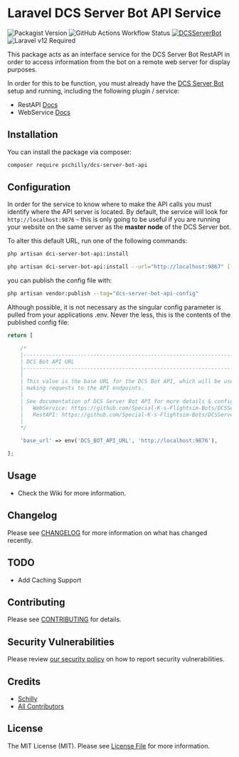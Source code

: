 # Laravel DCS Server Bot API Service

![Packagist Version](https://img.shields.io/packagist/v/pschilly/dcs-server-bot-api?style=for-the-badge)
![GitHub Actions Workflow Status](https://img.shields.io/github/actions/workflow/status/pschilly/dcs-server-bot-api/fix-php-code-style-issues.yml?branch=main&style=for-the-badge)
[![DCSServerBot](https://img.shields.io/badge/🤖_Requires-DCS_Server_Bot-green?style=for-the-badge)](https://github.com/Special-K-s-Flightsim-Bots/DCSServerBot)
![Laravel v12 Required](https://img.shields.io/badge/Laravel-v12-FF2D20?style=for-the-badge&logo=laravel&logoColor=white)

This package acts as an interface service for the DCS Server Bot RestAPI in order to access information from the bot on a remote web server for display purposes.

In order for this to be function, you must already have the [DCS Server Bot](https://github.com/Special-K-s-Flightsim-Bots/DCSServerBot) setup and running, including the following plugin / service:

-   RestAPI [Docs](https://github.com/Special-K-s-Flightsim-Bots/DCSServerBot/blob/master/plugins/restapi/README.md)
-   WebService [Docs](https://github.com/Special-K-s-Flightsim-Bots/DCSServerBot/blob/master/services/webservice/README.md)

## Installation

You can install the package via composer:

```bash
composer require pschilly/dcs-server-bot-api
```

## Configuration

In order for the service to know where to make the API calls you must identify where the API server is located. By default, the service will look for `http://localhost:9876` - this is only going to be useful if you are running your website on the same server as the **master node** of the DCS Server bot.

To alter this default URL, run one of the following commands:

```bash
php artisan dci-server-bot-api:install
```

```bash
php artisan dci-server-bot-api:install --url="http://localhost:9867" [--force]
```

you can publish the config file with:

```bash
php artisan vendor:publish --tag="dcs-server-bot-api-config"
```

Although possible, it is not necessary as the singular config parameter is pulled from your applications .env. Never the less, this is the contents of the published config file:

```php
return [

    /*
    |--------------------------------------------------------------------------
    | DCS Bot API URL
    |--------------------------------------------------------------------------
    |
    | This value is the base URL for the DCS Bot API, which will be used when
    | making requests to the API endpoints.
    |
    | See documentation of DCS Server Bot API for more details & configuration on your actual DCS Server Bot.
    |   WebService: https://github.com/Special-K-s-Flightsim-Bots/DCSServerBot/blob/master/services/webservice/README.md
    |   RestAPI: https://github.com/Special-K-s-Flightsim-Bots/DCSServerBot/blob/master/plugins/restapi/README.md
    |
    */

    'base_url' => env('DCS_BOT_API_URL', 'http://localhost:9876'),

];
```

## Usage

-   Check the Wiki for more information.

## Changelog

Please see [CHANGELOG](CHANGELOG.md) for more information on what has changed recently.

## TODO

-   Add Caching Support

## Contributing

Please see [CONTRIBUTING](CONTRIBUTING.md) for details.

## Security Vulnerabilities

Please review [our security policy](../../security/policy) on how to report security vulnerabilities.

## Credits

-   [Schilly](https://github.com/pschilly)
-   [All Contributors](../../contributors)

## License

The MIT License (MIT). Please see [License File](LICENSE.md) for more information.
